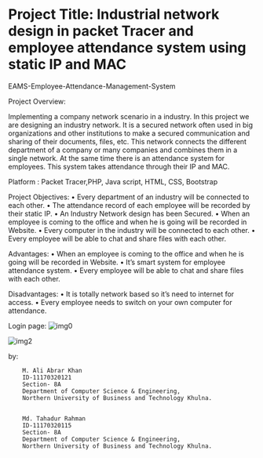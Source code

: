 # Project Title:  Industrial network design in packet Tracer and employee attendance system using static IP and MAC  
EAMS-Employee-Attendance-Management-System

Project Overview: 

Implementing a company network scenario in a industry. In this project we are designing an industry network. It is a secured network often used in big organizations and other institutions to make a secured communication and sharing of their documents, files, etc. This network connects the different department of a company or many companies and combines them in a single network. 
At the same time there is an attendance system for employees. This system takes attendance through their IP and MAC. 

Platform : 
		Packet Tracer,PHP, Java script, HTML, CSS, Bootstrap

Project Objectives: 
    • Every department of an industry will be connected to each other.
    • The attendance record of each employee will be recorded by their static IP.
    • An Industry Network design has been Secured.
    • When an employee is coming to the office and when he is going will be recorded in Website.
    • Every computer in the industry will be connected to each other.
    • Every employee will be able to chat and share files with each other. 
 
Advantages:
    • When an employee is coming to the office and when he is going will be recorded in Website.
    • It’s smart system for employee attendance system.
    • Every employee will be able to chat and share files with each other.

Disadvantages:
    • It is totally network based so it’s need to internet for access.
    • Every employee needs to switch on your own computer for attendance.

Login page:
![img0](https://user-images.githubusercontent.com/31814733/132699004-91463f74-462f-48bc-9cee-0c5ba610ad5f.png)





![img2](https://user-images.githubusercontent.com/31814733/132699057-98c57637-31f6-410b-9878-d1b55f151b78.png)

    
by: 


		M. Ali Abrar Khan
		ID-11170320121
		Section- 8A
		Department of Computer Science & Engineering,
		Northern University of Business and Technology Khulna.
		
		
		Md. Tahadur Rahman
		ID-11170320115
		Section- 8A
		Department of Computer Science & Engineering,
		Northern University of Business and Technology Khulna.
